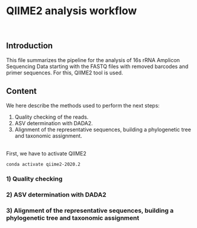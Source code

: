# QIIME2 analysis workflow
<br> 

## Introduction

This file summarizes the pipeline for the analysis of 16s rRNA Amplicon Sequencing Data starting with the FASTQ files with removed barcodes and primer sequences. For this, QIIME2 tool is used. 

## Content

We here describe the methods used to perform the next steps: 

1. Quality checking of the reads.
2. ASV determination with DADA2.
3. Alignment of the representative sequences, building a phylogenetic tree and taxonomic assignment.

<br> 
First, we have to activate QIIME2
<br> 

```
conda activate qiime2-2020.2
```

### 1) Quality checking


### 2) ASV determination with DADA2


### 3) Alignment of the representative sequences, building a phylogenetic tree and taxonomic assignment
